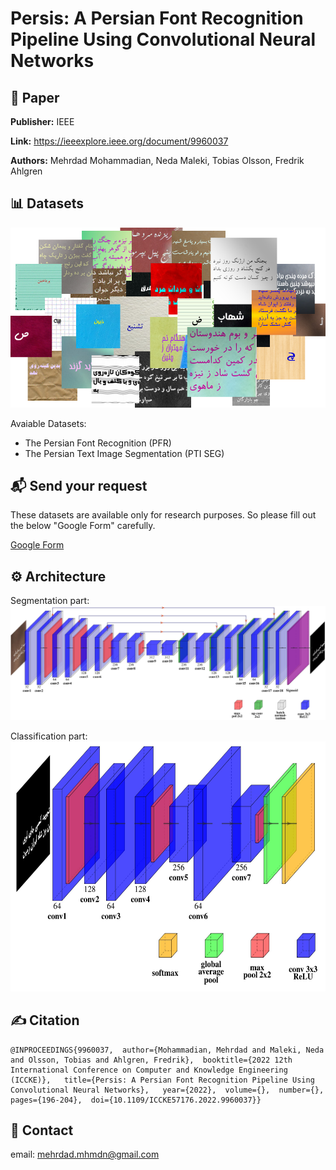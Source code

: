 # Persis: A Persian Font Recognition Pipeline Using Convolutional Neural Networks


## 📖 Paper
**Publisher:** IEEE

**Link:** https://ieeexplore.ieee.org/document/9960037

**Authors:** Mehrdad Mohammadian, Neda Maleki, Tobias Olsson, Fredrik Ahlgren


## 📊 Datasets
![mehrdad mohammadian](assets/presis-some-samples.png)


Avaiable Datasets:
- The Persian Font Recognition (PFR) 
- The Persian Text Image Segmentation (PTI SEG) 

## 📬 Send your request
These datasets are available only for research purposes. So please fill out the below "Google Form" carefully.

[Google Form](https://docs.google.com/forms/d/e/1FAIpQLScyDsPJ9PUXrae6X6mlOxjnZw4xV03BEJhSPoThZkh5YsnwXw/viewform?usp=sf_link)

## ⚙️ Architecture

Segmentation part:
![mehrdad mohammadian](segmentation.jpg)

Classification part:
<img src="https://raw.githubusercontent.com/mehrdad-dev/persis/main/classification-1.jpg" height="400">

## ✍️ Citation
```
@INPROCEEDINGS{9960037,  author={Mohammadian, Mehrdad and Maleki, Neda and Olsson, Tobias and Ahlgren, Fredrik},  booktitle={2022 12th International Conference on Computer and Knowledge Engineering (ICCKE)},   title={Persis: A Persian Font Recognition Pipeline Using Convolutional Neural Networks},   year={2022},  volume={},  number={},  pages={196-204},  doi={10.1109/ICCKE57176.2022.9960037}}
```

## 📧 Contact
email:  mehrdad.mhmdn@gmail.com
